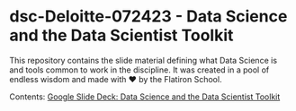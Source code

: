 # dsc-Deloitte-072423 - Data Science and the Data Scientist Toolkit

This repository contains the slide material defining what Data Science is and tools common to work in the discipline. It was created in a pool of endless wisdom and made with ❤️ by the Flatiron School.

Contents: [Google Slide Deck: Data Science and the Data Scientist Toolkit](https://docs.google.com/presentation/d/1ZbHtFi5eBROoo2_k83MFX8CbvhCsYR3-7-VA5oFxiEc/edit?usp=sharing)

